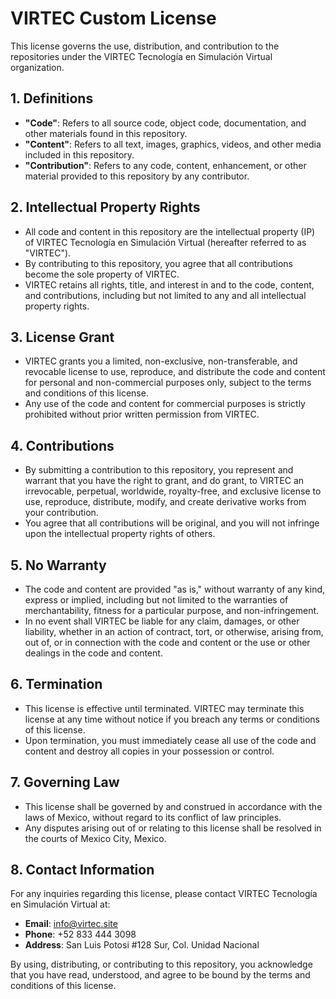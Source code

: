 # VIRTEC Custom License

This license governs the use, distribution, and contribution to the repositories under the VIRTEC Tecnología en Simulación Virtual organization.

## 1. Definitions

- **"Code"**: Refers to all source code, object code, documentation, and other materials found in this repository.
- **"Content"**: Refers to all text, images, graphics, videos, and other media included in this repository.
- **"Contribution"**: Refers to any code, content, enhancement, or other material provided to this repository by any contributor.

## 2. Intellectual Property Rights

- All code and content in this repository are the intellectual property (IP) of VIRTEC Tecnología en Simulación Virtual (hereafter referred to as "VIRTEC").
- By contributing to this repository, you agree that all contributions become the sole property of VIRTEC.
- VIRTEC retains all rights, title, and interest in and to the code, content, and contributions, including but not limited to any and all intellectual property rights.

## 3. License Grant

- VIRTEC grants you a limited, non-exclusive, non-transferable, and revocable license to use, reproduce, and distribute the code and content for personal and non-commercial purposes only, subject to the terms and conditions of this license.
- Any use of the code and content for commercial purposes is strictly prohibited without prior written permission from VIRTEC.

## 4. Contributions

- By submitting a contribution to this repository, you represent and warrant that you have the right to grant, and do grant, to VIRTEC an irrevocable, perpetual, worldwide, royalty-free, and exclusive license to use, reproduce, distribute, modify, and create derivative works from your contribution.
- You agree that all contributions will be original, and you will not infringe upon the intellectual property rights of others.

## 5. No Warranty

- The code and content are provided "as is," without warranty of any kind, express or implied, including but not limited to the warranties of merchantability, fitness for a particular purpose, and non-infringement.
- In no event shall VIRTEC be liable for any claim, damages, or other liability, whether in an action of contract, tort, or otherwise, arising from, out of, or in connection with the code and content or the use or other dealings in the code and content.

## 6. Termination

- This license is effective until terminated. VIRTEC may terminate this license at any time without notice if you breach any terms or conditions of this license.
- Upon termination, you must immediately cease all use of the code and content and destroy all copies in your possession or control.

## 7. Governing Law

- This license shall be governed by and construed in accordance with the laws of Mexico, without regard to its conflict of law principles.
- Any disputes arising out of or relating to this license shall be resolved in the courts of Mexico City, Mexico.

## 8. Contact Information

For any inquiries regarding this license, please contact VIRTEC Tecnología en Simulación Virtual at:

- **Email**: info@virtec.site
- **Phone**: +52 833 444 3098
- **Address**: San Luis Potosi #128 Sur, Col. Unidad Nacional

By using, distributing, or contributing to this repository, you acknowledge that you have read, understood, and agree to be bound by the terms and conditions of this license.
